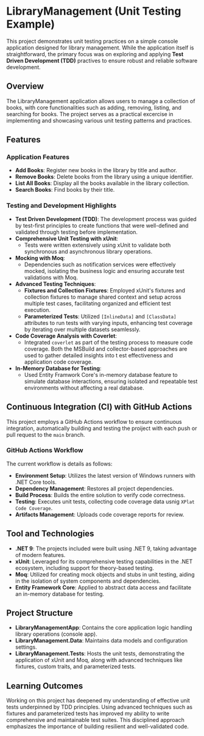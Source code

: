 # LibraryManagement (Unit Testing Example)
This project demonstrates unit testing practices on a simple console application designed
for library management. While the application itself is straightforward, the primary focus
was on exploring and applying **Test Driven Development (TDD)** practives to ensure robust
and reliable software development.

## Overview
The LibraryManagement application allows users to manage a collection of books, with core
functionalities such as adding, removing, listing, and searching for books. The project serves
as a practical excercise in implementing and showcasing various unit testing patterns and
practices.

## Features
### Application Features
- **Add Books**: Register new books in the library by title and author.
- **Remove Books**: Delete books from the library using a unique identifier.
- **List All Books**: Display all the books available in the library collection.
- **Search Books**: Find books by their title.

### Testing and Development Highlights
- **Test Driven Development (TDD)**: The development process was guided by test-first principles to create
functions that were well-defined and validated through testing before implementation.
- **Comprehensive Unit Testing with xUnit**:
	- Tests were written extensively using xUnit to validate both synchronous and asynchronous library operations.
- **Mocking with Moq**:
	- Dependencies such as notification services were effectively mocked, isolating the business logic
	  and ensuring accurate test validations with Moq.
- **Advanced Testing Techniques**:
	- **Fixtures and Collection Fixtures**: Employed xUnit's fixtures and collection fixtures to manage
	  shared context and setup across multiple test cases, facilitating organized and efficient test
	  execution.
	- **Parameterized Tests**: Utilized `[InlineData]` and `[ClassData]` attributes to run tests with
	  varying inputs, enhancing test coverage by iterating over multiple datasets seamlessly.
- **Code Coverage Analysis with Coverlet**:
	- Integrated `coverlet` as part of the testing process to measure code coverage. Both the MSBuild and collector-based
	  approaches are used to gather detailed insights into t est effectiveness and application code coverage.
- **In-Memory Database for Testing**:
	- Used Entity Framwork Core's in-memory database feature to simulate database interactions, ensuring
	  isolated and repeatable test environments without affecting a real database.

## Continuous Integration (CI) with GitHub Actions
This project employs a GitHub Actions workflow to ensure continuous integration, automatically building and testing
the proiject with each push or pull request to the `main` branch.

### GitHub Actions Workflow
The current workflow is details as follows:
- **Environment Setup**: Utilizes the latest version of Windows runners with .NET Core tools.
- **Dependency Management**: Restores all project dependencies.
- **Build Process**: Builds the entire solution to verify code correctness.
- **Testing**: Executes unit tests, collecting code coverage data usnig `XPlat Code Coverage`.
- **Artifacts Management**: Uploads code coverage reports for review.

## Tool and Technologies
- **.NET 9**: The projects included were built using .NET 9, taking advantage of modern features.
- **xUnit**: Leveraged for its comprehensive testing capabilities in the .NET ecosystem, including
  support for theory-based testing.
- **Moq**: Utilized for creating mock objects and stubs in unit testing, aiding in the isolation of
  system components and dependencies.
- **Entity Framework Core**: Applied to abstract data access and facilitate an in-memory database for testing.

## Project Structure
- **LibraryManagementApp**: Contains the core application logic handling library operations (console app).
- **LibraryManagement.Data**: Maintains data models and configuration settings.
- **LibraryManagement.Tests**: Hosts the unit tests, demonstrating the application of xUnit and Moq, along
  with advanced techniques like fixtures, custom traits, and parameterized tests.

## Learning Outcomes
Working on this project has deepened my understanding of effective unit tests underpinned by TDD principles.
Using advanced techniques such as fixtures and parameterized tests has improved my ability to write
comprehensive and maintainable test suites. This disciplined approach emphasizes the importance of building
resilient and well-validated code.